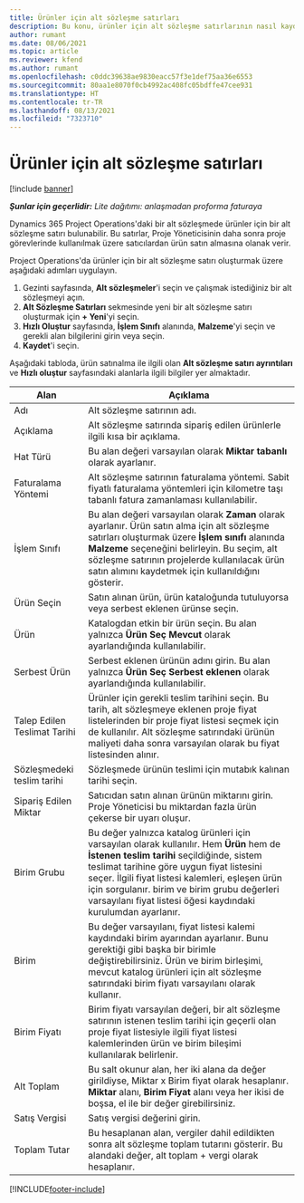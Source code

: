 ```yaml
---
title: Ürünler için alt sözleşme satırları
description: Bu konu, ürünler için alt sözleşme satırlarının nasıl kaydedileceğini ve satıcılardan yapılan ürün satın alımları kaydetmek için çeşitli alanların nasıl kullanacağını açıklar.
author: rumant
ms.date: 08/06/2021
ms.topic: article
ms.reviewer: kfend
ms.author: rumant
ms.openlocfilehash: c0ddc39638ae9830eacc57f3e1def75aa36e6553
ms.sourcegitcommit: 80aa1e8070f0cb4992ac408fc05bdffe47cee931
ms.translationtype: HT
ms.contentlocale: tr-TR
ms.lasthandoff: 08/13/2021
ms.locfileid: "7323710"
---
```

# <a name="subcontract-lines-for-products"></a>Ürünler için alt sözleşme satırları

[!include [banner](../../includes/dataverse-preview.md)]

_**Şunlar için geçerlidir:** Lite dağıtımı: anlaşmadan proforma faturaya_

Dynamics 365 Project Operations'daki bir alt sözleşmede ürünler için bir alt sözleşme satırı bulunabilir. Bu satırlar, Proje Yöneticisinin daha sonra proje görevlerinde kullanılmak üzere satıcılardan ürün satın almasına olanak verir.

Project Operations'da ürünler için bir alt sözleşme satırı oluşturmak üzere aşağıdaki adımları uygulayın.

1. Gezinti sayfasında, **Alt sözleşmeler**'i seçin ve çalışmak istediğiniz bir alt sözleşmeyi açın. 
2. **Alt Sözleşme Satırları** sekmesinde yeni bir alt sözleşme satırı oluşturmak için **+ Yeni**'yi seçin.
3. **Hızlı Oluştur** sayfasında, **İşlem Sınıfı** alanında, **Malzeme**'yi seçin ve gerekli alan bilgilerini girin veya seçin. 
4. **Kaydet**'i seçin.

Aşağıdaki tabloda, ürün satınalma ile ilgili olan **Alt sözleşme satırı ayrıntıları** ve **Hızlı oluştur** sayfasındaki alanlarla ilgili bilgiler yer almaktadır.

| Alan | Açıklama |
| ----- | ----------- |
| Adı | Alt sözleşme satırının adı. |
| Açıklama | Alt sözleşme satırında sipariş edilen ürünlerle ilgili kısa bir açıklama. |
| Hat Türü | Bu alan değeri varsayılan olarak **Miktar tabanlı** olarak ayarlanır. |
| Faturalama Yöntemi |  Alt sözleşme satırının faturalama yöntemi. Sabit fiyatlı faturalama yöntemleri için kilometre taşı tabanlı fatura zamanlaması kullanılabilir. |
| İşlem Sınıfı | Bu alan değeri varsayılan olarak **Zaman** olarak ayarlanır. Ürün satın alma için alt sözleşme satırları oluşturmak üzere **İşlem sınıfı** alanında **Malzeme** seçeneğini belirleyin. Bu seçim, alt sözleşme satırının projelerde kullanılacak ürün satın alımını kaydetmek için kullanıldığını gösterir. |
| Ürün Seçin | Satın alınan ürün, ürün kataloğunda tutuluyorsa veya serbest eklenen ürünse seçin. |
| Ürün | Katalogdan etkin bir ürün seçin. Bu alan yalnızca **Ürün Seç** **Mevcut** olarak ayarlandığında kullanılabilir. |
| Serbest Ürün | Serbest eklenen ürünün adını girin. Bu alan yalnızca **Ürün Seç** **Serbest eklenen** olarak ayarlandığında kullanılabilir.  |
| Talep Edilen Teslimat Tarihi | Ürünler için gerekli teslim tarihini seçin. Bu tarih, alt sözleşmeye eklenen proje fiyat listelerinden bir proje fiyat listesi seçmek için de kullanılır. Alt sözleşme satırındaki ürünün maliyeti daha sonra varsayılan olarak bu fiyat listesinden alınır. |
| Sözleşmedeki teslim tarihi | Sözleşmede ürünün teslimi için mutabık kalınan tarihi seçin.  |
| Sipariş Edilen Miktar | Satıcıdan satın alınan ürünün miktarını girin. Proje Yöneticisi bu miktardan fazla ürün çekerse bir uyarı oluşur. |
| Birim Grubu | Bu değer yalnızca katalog ürünleri için varsayılan olarak kullanılır. Hem **Ürün** hem de **İstenen teslim tarihi** seçildiğinde, sistem teslimat tarihine göre uygun fiyat listesini seçer. İlgili fiyat listesi kalemleri, eşleşen ürün için sorgulanır. birim ve birim grubu değerleri varsayılanı fiyat listesi öğesi kaydındaki kurulumdan ayarlanır. |
| Birim | Bu değer varsayılanı, fiyat listesi kalemi kaydındaki birim ayarından ayarlanır. Bunu gerektiği gibi başka bir birimle değiştirebilirsiniz. Ürün ve birim birleşimi, mevcut katalog ürünleri için alt sözleşme satırındaki birim fiyatı varsayılanı olarak kullanır. |
| Birim Fiyatı | Birim fiyatı varsayılan değeri, bir alt sözleşme satırının istenen teslim tarihi için geçerli olan proje fiyat listesiyle ilgili fiyat listesi kalemlerinden ürün ve birim bileşimi kullanılarak belirlenir.  |
| Alt Toplam | Bu salt okunur alan, her iki alana da değer girildiyse, Miktar x Birim fiyat olarak hesaplanır. **Miktar** alanı, **Birim Fiyat** alanı veya her ikisi de boşsa, el ile bir değer girebilirsiniz.  |
| Satış Vergisi | Satış vergisi değerini girin. |
| Toplam Tutar | Bu hesaplanan alan, vergiler dahil edildikten sonra alt sözleşme toplam tutarını gösterir. Bu alandaki değer, alt toplam + vergi olarak hesaplanır. |


[!INCLUDE[footer-include](../../includes/footer-banner.md)]
